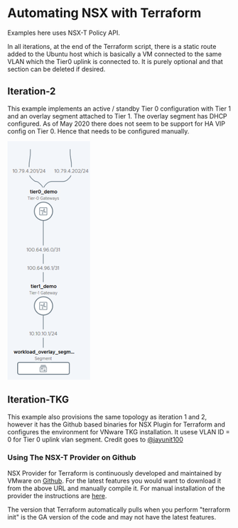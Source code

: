 # Automating NSX with Terraform

Examples here uses NSX-T Policy API. 

In all iterations, at the end of the Terraform script, there is a static route added to the Ubuntu host which is basically a VM connected to the same VLAN which the Tier0 uplink is connected to. It is purely optional and that section can be deleted if desired.


## Iteration-2

This example implements an active / standby Tier 0 configuration with Tier 1 and an overlay segment attached to Tier 1. The overlay segment has DHCP configured. As of May 2020 there does not seem to be support for HA VIP config on Tier 0. Hence that needs to be configured manually.

![](Topology.png)


## Iteration-TKG

This example also provisions the same topology as iteration 1 and 2, however it has the Github based binaries for NSX Plugin for Terraform and configures the environment for VNware TKG installation. It usese VLAN ID = 0 for Tier 0 uplink vlan segment. Credit goes to [@jayunit100](https://github.com/jayunit100)

### Using The NSX-T Provider on Github

NSX Provider for Terraform is continuously developed and maintained by VMware on [Github](https://github.com/terraform-providers/terraform-provider-nsxt#developing-the-provider). For the latest features you would want to download it from the above URL and manually compile it. For manual installation of the provider the instructions are [here](https://github.com/terraform-providers/terraform-provider-nsxt#manual-installation).

The version that Terraform automatically pulls when you perform "terraform init" is the GA version of the code and may not have the latest features. 



